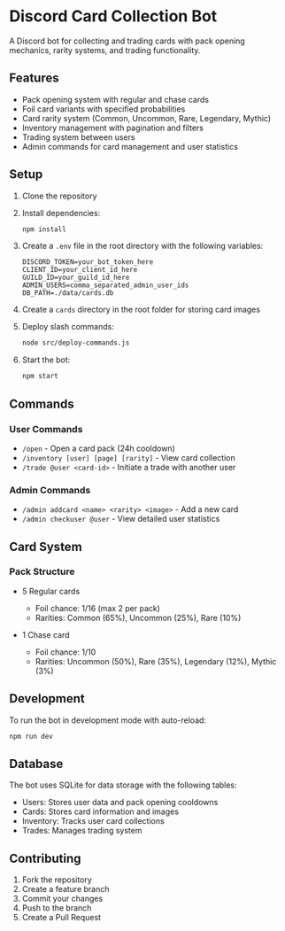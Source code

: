 # Discord Card Collection Bot

A Discord bot for collecting and trading cards with pack opening mechanics, rarity systems, and trading functionality.

## Features

- Pack opening system with regular and chase cards
- Foil card variants with specified probabilities
- Card rarity system (Common, Uncommon, Rare, Legendary, Mythic)
- Inventory management with pagination and filters
- Trading system between users
- Admin commands for card management and user statistics

## Setup

1. Clone the repository
2. Install dependencies:
   ```bash
   npm install
   ```

3. Create a `.env` file in the root directory with the following variables:
   ```env
   DISCORD_TOKEN=your_bot_token_here
   CLIENT_ID=your_client_id_here
   GUILD_ID=your_guild_id_here
   ADMIN_USERS=comma_separated_admin_user_ids
   DB_PATH=./data/cards.db
   ```

4. Create a `cards` directory in the root folder for storing card images

5. Deploy slash commands:
   ```bash
   node src/deploy-commands.js
   ```

6. Start the bot:
   ```bash
   npm start
   ```

## Commands

### User Commands
- `/open` - Open a card pack (24h cooldown)
- `/inventory [user] [page] [rarity]` - View card collection
- `/trade @user <card-id>` - Initiate a trade with another user

### Admin Commands
- `/admin addcard <name> <rarity> <image>` - Add a new card
- `/admin checkuser @user` - View detailed user statistics

## Card System

### Pack Structure
- 5 Regular cards
  - Foil chance: 1/16 (max 2 per pack)
  - Rarities: Common (65%), Uncommon (25%), Rare (10%)

- 1 Chase card
  - Foil chance: 1/10
  - Rarities: Uncommon (50%), Rare (35%), Legendary (12%), Mythic (3%)

## Development

To run the bot in development mode with auto-reload:
```bash
npm run dev
```

## Database

The bot uses SQLite for data storage with the following tables:
- Users: Stores user data and pack opening cooldowns
- Cards: Stores card information and images
- Inventory: Tracks user card collections
- Trades: Manages trading system

## Contributing

1. Fork the repository
2. Create a feature branch
3. Commit your changes
4. Push to the branch
5. Create a Pull Request